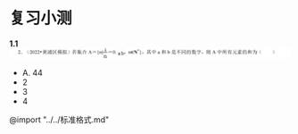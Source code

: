
<!-- markdownlint-disable MD033 -->
# 复习小测

**1.1** ![1](image/fx1.png)

<ul class = "optionsr">
    <li>A. 44</li>
    <li>2</li>
    <li>3</li>
    <li>4</li>
</ul>



<!-- markdownlint-enable MD033 -->

@import "../../标准格式.md"
